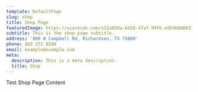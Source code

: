 ```yaml
---
template: DefaultPage
slug: shop
title: Shop Page
featuredImage: https://ucarecdn.com/e22a858a-b420-47af-99f6-ed54b6860333/
subtitle: This is the shop page subtitle.
address: '800 W Campbell Rd, Richardson, TX 75080'
phone: 469 371 8598
email: example@example.com
meta:
  description: This is a meta description.
  title: Shop
---
```



Test Shop Page Content